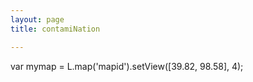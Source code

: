 ```yaml
---
layout: page
title: contamiNation

---
```

 <div id="mapid"></div>
 <script\>var mymap = L.map('mapid').setView([39.82, 98.58], 4);</script\>
